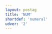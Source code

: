 ```yaml
---
layout: postag
title: 'NUM'
shortdef: 'numeral'
udver: '2'
---
```

<!-- Interlanguage links updated Po 11. listopadu 2024, 20:09:23 CET -->
